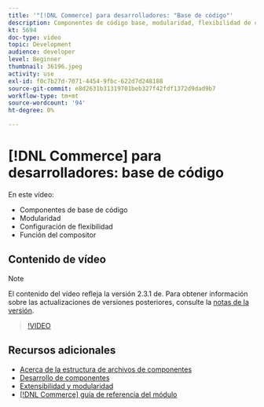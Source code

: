 ```yaml
---
title: '"[!DNL Commerce] para desarrolladores: "Base de código"'
description: Componentes de código base, modularidad, flexibilidad de configuración y función del Compositor
kt: 5694
doc-type: video
topic: Development
audience: developer
level: Beginner
thumbnail: 36196.jpeg
activity: use
exl-id: f0c7b27d-7071-4454-9fbc-622d7d248188
source-git-commit: e8d2631b31319701beb327f42fdf1372d9dad9b7
workflow-type: tm+mt
source-wordcount: '94'
ht-degree: 0%

---
```


# [!DNL Commerce] para desarrolladores: base de código

En este vídeo:

- Componentes de base de código
- Modularidad
- Configuración de flexibilidad
- Función del compositor

## Contenido de vídeo

>[!NOTE]
>
>El contenido del vídeo refleja la versión 2.3.1 de. Para obtener información sobre las actualizaciones de versiones posteriores, consulte la [notas de la versión](https://experienceleague.adobe.com/docs/commerce-operations/release/notes/overview.html).

>[!VIDEO](https://video.tv.adobe.com/v/36196?quality=12&learn=on)

## Recursos adicionales

- [Acerca de la estructura de archivos de componentes](https://developer.adobe.com/commerce/php/development/prepare/component-file-structure/)
- [Desarrollo de componentes](https://developer.adobe.com/commerce/php/development/components/)
- [Extensibilidad y modularidad](https://developer.adobe.com/commerce/php/architecture/modules/)
- [[!DNL Commerce] guía de referencia del módulo](https://developer.adobe.com/commerce/php/module-reference/)

